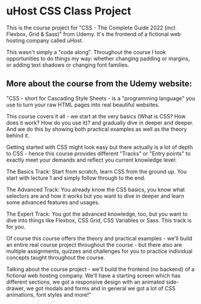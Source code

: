 # uHost CSS Class Project

This is the course project for "CSS - The Complete Guide 2022 (incl. Flexbox, Grid & Sass)" from Udemy. It's the frontend of a fictional web hosting company called uHost.

This wasn't simply a "code along". Throughout the course I took opportunities to do things my way: whether changing padding or margins, or adding text shadows or changing font families.

## More about the course from the Udemy website:

"CSS - short for Cascading Style Sheets - is a "programming language" you use to turn your raw HTML pages into real beautiful websites.

This course covers it all - we start at the very basics (What is CSS? How does it work? How do you use it)? and gradually dive in deeper and deeper. And we do this by showing both practical examples as well as the theory behind it.

Getting started with CSS might look easy but there actually is a lot of depth to CSS - hence this course provides different "Tracks" or "Entry points" to exactly meet your demands and reflect you current knowledge level:

The Basics Track: Start from scratch, learn CSS from the ground up. You start with lecture 1 and simply follow through to the end.

The Advanced Track: You already know the CSS basics, you know what selectors are and how it works but you want to dive in deeper and learn some advanced features and usages.

The Expert Track: You got the advanced knowledge, too, but you want to dive into things like Flexbox, CSS Grid, CSS Variables or Sass. This track is for you.

Of course this course offers the theory and practical examples - we'll build an entire real course project throughout the course - but there also are multiple assignments, quizzes and challenges for you to practice individual concepts taught throughout the course.

Talking about the course project - we'll build the frontend (no backend) of a fictional web hosting company. We'll have a starting screen which has different sections, we got a responsive design with an animated side-drawer, we got modals and forms and in general we got a lot of CSS animations, font styles and more!"